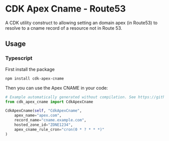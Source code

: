 # CDK Apex Cname - Route53

A CDK utility construct to allowing setting an domain apex (in Route53) to resolve to a cname record of a resource
not in Route 53.

## Usage

### Typescript

First install the package

```
npm install cdk-apex-cname
```

Then you can use the Apex CNAME in your code:

```python
# Example automatically generated without compilation. See https://github.com/aws/jsii/issues/826
from cdk_apex_cname import CdkApexCname

CdkApexCname(self, "CdkApexCname",
    apex_name="apex.com",
    record_name="cname.example.com",
    hosted_zone_id="ZONE1234",
    apex_cname_rule_cron="cron(0 * ? * * *)"
)
```
